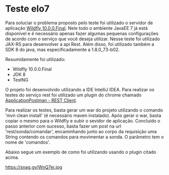 # Teste elo7

Para soluciar o problema proposto pelo teste foi utilizado o servidor de aplicação [Wildfly 10.0.0.Final](http://wildfly.org/downloads/). Nele todo o ambiente JavaEE 7 já está disponível e é necessário apenas fazer algumas pequenas configurações de acordo com o serviço que você deseja utilizar. Nesse teste foi utilizado JAX-RS para desenvolver a api Rest. Além disso, foi utilizado também a SDK 8 do java, mas especificadamente a 1.8.0_73-b02.

Resumidamente foi utilizado:
- Wildfly 10.0.0.Final
- JDK 8
- TestNG

O projeto foi desenvolvido utilizando a IDE IntelliJ IDEA. Para realizar os testes do serviço rest foi utilizado um plugin do chrome chamado [ApplicationPostman - REST Client](https://chrome.google.com/webstore/detail/postman-rest-client/fdmmgilgnpjigdojojpjoooidkmcomcm).

Para realizar os testes, basta gerar um war do projeto utilizando o comando 'mvn clean install' (é necessário maven instalado). Após gerar o war, basta copiar o mesmo para o Wildfly e subir o sevidor de aplicação. Concluído o passo anterior com sucesso, basta fazer um post na url 'rest/sonda/comandar', encaminhando junto ao corpo da requisição uma String contendo os comandos para movimentar a sonda. O parâmetro tem o nome de 'comandos'.

Abaixo segue um exemplo de como foi utilizando usando o plugin citado acima.

https://snag.gy/WnQ7ei.jpg
